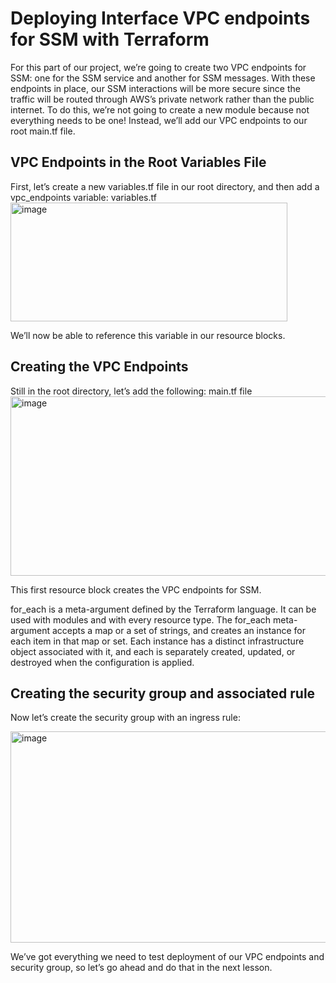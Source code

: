 <h1>Deploying Interface VPC endpoints for SSM with Terraform</h1>

For this part of our project, we’re going to create two VPC endpoints for SSM: one for the SSM service and another for SSM messages. With these endpoints in place, our SSM interactions will be more secure since the traffic will be routed through AWS’s private network rather than the public internet.
To do this, we’re not going to create a new module because not everything needs to be one! Instead, we’ll add our VPC endpoints to our root main.tf file.

<h2>VPC Endpoints in the Root Variables File</h2>
First, let’s create a new variables.tf file in our root directory, and then add a vpc_endpoints variable:
variables.tf

<img width="443" height="190" alt="image" src="https://github.com/user-attachments/assets/8a6d4eff-93e0-42fc-900c-a73bf88fe6f6" />

We’ll now be able to reference this variable in our resource blocks.

<h2>Creating the VPC Endpoints</h2>
Still in the root directory, let’s add the following:
main.tf  file

<img width="656" height="287" alt="image" src="https://github.com/user-attachments/assets/aa5ff2c4-b0f4-41b3-9879-1069245241a3" />

This first resource block creates the VPC endpoints for SSM.

for_each is a meta-argument defined by the Terraform language. It can be used with modules and with every resource type.
The for_each meta-argument accepts a map or a set of strings, and creates an instance for each item in that map or set. Each instance has a distinct infrastructure object associated with it, and each is separately created, updated, or destroyed when the configuration is applied.

<h2>Creating the security group and associated rule</h2>

Now let’s create the security group with an ingress rule:

<img width="860" height="338" alt="image" src="https://github.com/user-attachments/assets/d4ee0ded-dcfc-4f18-92ef-ae47ef699e2b" />

We’ve got everything we need to test deployment of our VPC endpoints and security group, so let’s go ahead and do that in the next lesson. 



